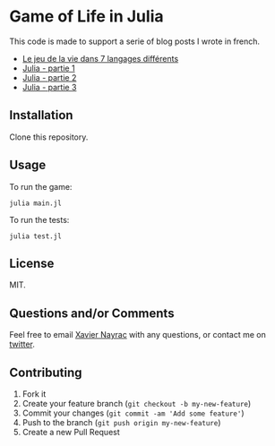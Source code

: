 # Game of Life in Julia

This code is made to support a serie of blog posts I wrote in french.

- [Le jeu de la vie dans 7 langages différents](http://lkdjiin.github.io/blog/2014/10/08/le-jeu-de-la-vie-dans-sept-langages-differents/)
- [Julia - partie 1](http://lkdjiin.github.io/blog/2014/12/23/le-jeu-de-la-vie-en-julia-partie-1/)
- [Julia - partie 2](http://lkdjiin.github.io/blog/2014/12/24/le-jeu-de-la-vie-en-julia-partie-2/)
- [Julia - partie 3](http://lkdjiin.github.io/blog/2014/12/26/le-jeu-de-la-vie-en-julia-partie-3/)

## Installation

Clone this repository.

## Usage

To run the game:

    julia main.jl

To run the tests:

    julia test.jl

## License

MIT.

## Questions and/or Comments

Feel free to email [Xavier Nayrac](mailto:xavier.nayrac@gmail.com)
with any questions, or contact me on [twitter](https://twitter.com/lkdjiin).

## Contributing

1. Fork it
2. Create your feature branch (`git checkout -b my-new-feature`)
3. Commit your changes (`git commit -am 'Add some feature'`)
4. Push to the branch (`git push origin my-new-feature`)
5. Create a new Pull Request
